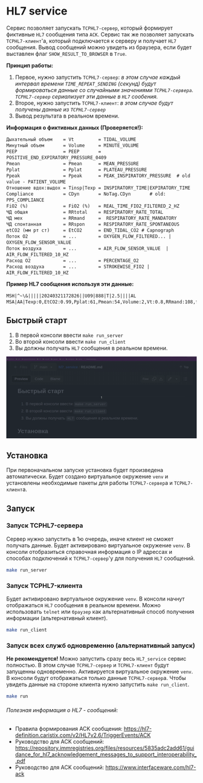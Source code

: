 # HL7 service

Сервис позволяет запускать `TCPHL7-сервер`, который формирует фиктивные `HL7` сообщения типа `ACK`.
Сервис так же позволяет запускать `TCPHL7-клиент`'а, который подключается к серверу и получает `HL7` сообщения.
Вывод сообщений можно увидеть из браузера, если будет выставлен флаг `SHOW_RESULT_TO_BROWSER` в `True`.



__Принцип работы:__

1. Первое, нужно запустить `TCPHL7-сервер`: *в этом случае каждый интервал времени `TIME_REPEAT_SENDING` (секунд) будут формироваться данные со случайными значениями `TCPHL7-сервера`. `TCPHL7-сервер` сериализует эти данные в `HL7` сообения.*
2. Второе, нужно запустить `TCPHL7-клиент`: *в этом случае будут получены данные из `TCPHL7-сервер`*
3. Вывод результата в реальном времени.


__Информация о фиктивных данных (Проверяется!):__
```
Дыхательный объем    = Vt         = TIDAL_VOLUME
Минутный объем       = Volume     = MINUTE_VOLUME
PEEP                 = PEEP       = POSITIVE_END_EXPIRATORY_PRESSURE_0409
Pmean                = Pmean      = MEAN_PRESSURE
Pplat                = Pplat      = PLATEAU_PRESSURE
Ppeak                = Ppeak      = PEAK_INSPIRATORY_PRESSURE  # old value - PATIENT_VOLUME
Отношение вдох:выдох = Tinsp|Texp = INSPIRATORY_TIME|EXPIRATORY_TIME
Compliance           = CDyn       = NoTag.CDyn       # old: PPS_COMPLIANCE
FiO2 (%)             = FiO2 (%)   = REAL_TIME_FIO2_FILTERED_2_HZ
ЧД общая             = RRtotal    = RESPIRATORY_RATE_TOTAL
ЧД мех               = RRmand     =  RESPIRATORY_RATE_MANDATORY
ЧД спонтанная        = RRspon     = RESPIRATORY_RATE_SPONTANEOUS
etCO2 (мм рт ст)     = EtCO2      = END_TIDAL_CO2 # Capnograph
Поток О2             = ...        = OXYGEN_FLOW_FILTERED... | OXYGEN_FLOW_SENSOR_VALUE  
Поток воздуха        = ...        = AIR_FLOW_SENSOR_VALUE  |  AIR_FLOW_FILTERED_10_HZ 
Расход O2            = ...        = PERCENTAGE_O2
Расход воздуха       = ...        = STROKEWISE_FIO2 | AIR_FLOW_FILTERED_10_HZ
```


__Пример HL7 сообщения используя эти данные:__
```
MSH|^~\&|||||20240321172826||U09|888|T|2.5||||AL
MSA|AA|Texp:0,EtCO2:0.99,Pplat:61,Pmean:54,Volume:2,Vt:0.8,RRmand:108,f:72,FiO2:96,RRspon:133,PEEP:62,PPS.C:61.9,FIO2:46,Ppeak:33,Tinsp:0.0
```


## Быстрый старт

1. В первой консоли ввести `make run_server`
2. Во второй консоли ввести `make run_client`
3. Вы должны получать `HL7` сообщения в реальном времени.

![](demo_video.gif)


## Установка

При первоначальном запуске установка будет произведена  автоматически.
Будет создано виртуальное окружение `venv` и установлены необходимые пакеты для работы `TCPHL7-сервер`а и `TCPHL7-клиент`а.


## Запуск

### Запуск TCPHL7-сервера

Сервер нужно запустить в 1ю очередь, иначе клиент не сможет получать данные. 
Будет активировано виртуальное окружение `venv`. 
В консоли отобразиться справочная информация о IP адрессах и способах подключений к `TCPHL7-сервер`'у для получения `HL7` сообщений.

```sh
make run_server
```


### Запуск TCPHL7-клиента
Будет активировано виртуальное окружение `venv`. В консоли начнут отображаться `HL7` сообщения в реальном времени.
Можно использовать `telnet` или `браузер` как альтернативный способ получения информации (альтернативный клиент).
```sh
make run_client
```



### Запуск всех служб одновременно (альтернативный запуск)

__Не рекомендуется!__ Можно запустить сразу весь `HL7_service` сервис полностью.
В этом случае `TCPHL7-сервер` и `TCPHL7-клиент` будут запущенны одновременно. Активируется виртуальное окружение `venv`. 
В консоли будут отображаться только данные `TCPHL7-сервер`а. Чтобы увидеть данные на стороне клиента
нужно запустить `make run_client`. 

```sh
make run
```


###### Полезная информация о HL7 - сообщений:

* Правила формирования ACK сообщения: https://hl7-definition.caristix.com/v2/HL7v2.6/TriggerEvents/ACK
* Руководство для ACK сообщений: https://repository.immregistries.org/files/resources/5835adc2add61/guidance_for_hl7_acknowledgement_messages_to_support_interoperability_.pdf
* Руководство для ACK сообщений: https://www.interfaceware.com/hl7-ack
